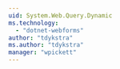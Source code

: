 ```yaml
---
uid: System.Web.Query.Dynamic
ms.technology: 
  - "dotnet-webforms"
author: "tdykstra"
ms.author: "tdykstra"
manager: "wpickett"
---
```

